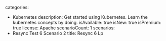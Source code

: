 categories:
  - Kubernetes
description: Get started using Kubernetes. Learn the kubernetes concepts by doing.
isAvailable: true
isNew: true
isPremium: true
license: Apache
scenarioCount: 1
scenarios:
  - Resync Test 6 Scenario 2
title: Resync 6 Lp

